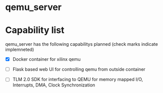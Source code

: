# qemu_server


# Capability list

qemu_server has the following capabilitys planned (check marks indicate implemneted)
- [x] Docker container for xilinx qemu
- [ ] Flask based web UI for controlling qemu from outside container
- [ ] TLM 2.0 SDK for interfacing to QEMU for memory mapped I/O, Interrupts, DMA, Clock Synchronization

